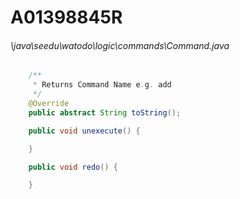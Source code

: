 # A01398845R
###### \java\seedu\watodo\logic\commands\Command.java
``` java
    /**
     * Returns Command Name e.g. add
     */
    @Override
    public abstract String toString();

    public void unexecute() {

    }

    public void redo() {

    }

```

